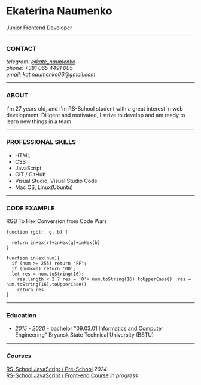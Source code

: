 # Ekaterina Naumenko
Junior Frontend Developer
  ___  
### CONTACT

*telegram: [@kate_naumenko](https://t.me/kate_naumenko)*    
*phone: +381 065 4491 005*   
*email: kat.naumenko06@gmail.com*  

---

### ABOUT
I'm 27 years old, and I'm RS-School student with a great interest in web development. Diligent and motivated, I strive to develop and am ready to learn new things in a team.

---
### PROFESSIONAL SKILLS

* HTML
* CSS 
* JavaScript
* GIT / GitHub  
* Visual Studio, Visual Studio Code
* Mac OS, Linux(Ubuntu)

---
### CODE EXAMPLE
RGB To Hex Conversion from Code Wars
```
function rgb(r, g, b) {
  
  return inHex(r)+inHex(g)+inHex(b)
}

function inHex(num){
  if (num >= 255) return "FF";
  if (num<=0) return '00';
  let res = num.toString(16);
    res.length < 2 ? res = '0'+ num.toString(16).toUpperCase() :res = num.toString(16).toUpperCase()
    return res                    
}
```

---

### Education
* *2015 - 2020* - bachelor "09.03.01 Informatics and Computer Engineering" Bryansk State Technical University (BSTU)

---
### *Courses*
[RS-School JavaScript / Pre-School](https://rs.school/courses/javascript-preschool-ru)   *2024*   
[RS-School JavaScript / Front-end Course](https://rs.school/courses/javascript-ru) *in progress*

